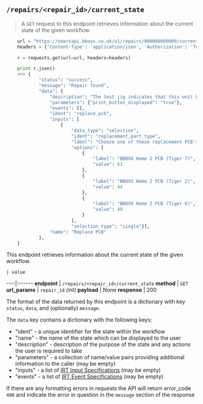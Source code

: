 ## `/repairs/<repair_id>/current_state`

> A `GET` request to this endpoint retrieves information about the current state of the given workflow. 

```python
    url = "https://smartapi.bboxx.co.uk/v1/repairs/000000000000/current_state"
    headers = {'Content-Type': 'application/json', 'Authorization': 'Token token=' + A_VALID_TOKEN}

    r = requests.get(url=url, headers=headers)

    print r.json()
    >>> {
            "status": "success",
            "message": "Repair found",
            "data": {
                "description": "The test jig indicates that this unit has a faulty PCB. Replace the PCB. Click the button below when this has been done",
                "parameters": {"print_button_displayed": "true"}, 
                "events": [],
                "ident": "replace_pcb",
                "inputs": [
                    {
                        "data_type": "selection",
                        "ident": "replacement_part_type",
                        "label": "Choose one of these replacement PCB's",
                        "options": [
                            {
                                "label": "BBOXX Home 2 PCB (Tiger 7)",
                                "value": 61
                            },
                            {
                                "label": "BBOXX Home 2 PCB (Tiger 2)",
                                "value": 44
                            },
                            {
                                "label": "BBOXX Home 2 PCB (Tiger 6)",
                                "value": 48
                            }
                        ],
                        "selection_type": "single"}],
                "name": "Replace PCB"
            },
    }
```

This endpoint retrieves information about the current state of the given workflow. 

    | value 
---:|:------
__endpoint__ | `/repairs/<repair_id>/current_state`
__method__ | `GET`
__url_params__ | `repair_id` _(int)_
__payload__ | None
__response__ | 200

The format of the data returned by this endpoint is a dictionary with key `status`, `data`, and (optionally) `message`.

The `data` key contains a dictionary with the following keys:

* "ident" - a unique identifier for the state within the workflow
* "name" - the name of the state which can be displayed to the user
* "description" - description of the purpose of the state and any actions the user is required to take
* "parameters" - a collection of name/value pairs providing additional information to the caller (may be empty)
* "inputs" - a list of [IRT Input Specifications](#irt-input-specifications) (may be empty)
* "events" - a list of [IRT Event Specifications](#irt-event-specifications) (may be empty)

If there are any formatting errors in requests the API will return error_code `400` and indicate the error in question in the `message` section of the response